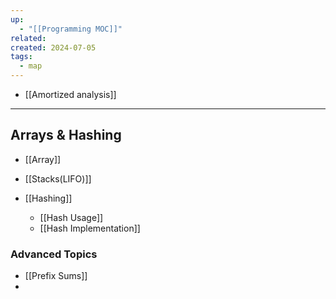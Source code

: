 ```yaml
---
up:
  - "[[Programming MOC]]"
related: 
created: 2024-07-05
tags:
  - map
---
```

- [[Amortized analysis]]
---
## Arrays & Hashing
- [[Array]]
- [[Stacks(LIFO)]]

- [[Hashing]]
	- [[Hash Usage]]
	- [[Hash Implementation]]

### Advanced Topics
- [[Prefix Sums]]
- 